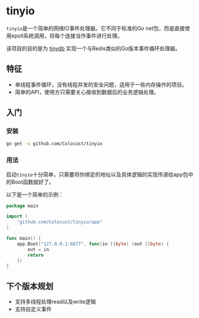 # tinyio

`tinyio`是一个简单的网络IO事件处理器。它不同于标准的Go net包，而是直接使用epoll系统调用，将每个连接当作事件进行处理。

该项目的目的是为 [tinydb](https://github.com/Colocust/tinydb) 实现一个与Redis类似的Go版本事件循环处理器。

## 特征

- 单线程事件循环，没有线程并发的安全问题，适用于一些内存操作的项目。
- 简单的API，使用方只需要关心接收到数据后的业务逻辑处理。

## 入门

### 安装
```sh
go get -u github.com/Colocust/tinyio
```

### 用法
启动`tinyio`十分简单，只需要将你绑定的地址以及具体逻辑的实现传递给app包中的Boot函数就好了。

以下是一个简单的示例：
```go
package main

import (
	"github.com/Colocust/tinyio/app"
)

func main() {
	app.Boot("127.0.0.1:8877", func(in []byte) (out []byte) {
		out = in
		return
	})
}

```

## 下个版本规划

- 支持多线程处理read以及write逻辑
- 支持自定义事件



